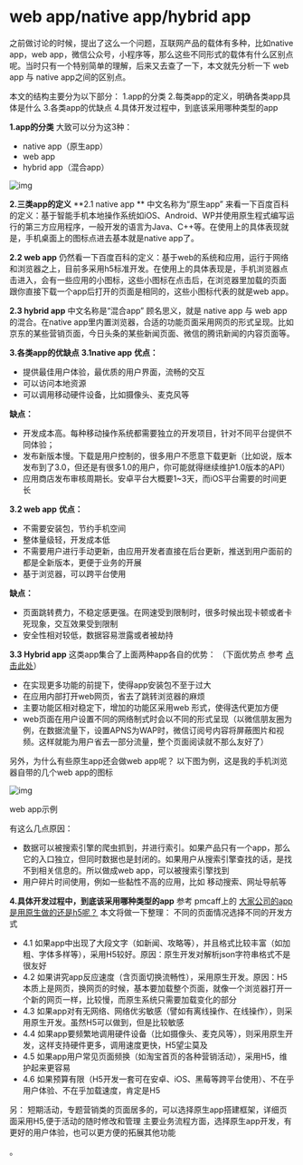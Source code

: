 # web app/native app/hybrid app

之前做讨论的时候，提出了这么一个问题，互联网产品的载体有多种，比如native app，web app，微信公众号，小程序等，那么这些不同形式的载体有什么区别点呢。当时只有一个特别简单的理解，后来又去查了一下，本文就先分析一下 web app 与 native app之间的区别点。

本文的结构主要分为以下部分：
 1.app的分类
 2.每类app的定义，明确各类app具体是什么
 3.各类app的优缺点
 4.具体开发过程中，到底该采用哪种类型的app

**1.app的分类**
 大致可以分为这3种：

- native app（原生app）
- web app
- hybrid app（混合app）



![img](https:////upload-images.jianshu.io/upload_images/1668945-eebff27c68f3e4db.png?imageMogr2/auto-orient/strip%7CimageView2/2/w/800/format/webp)



**2.三类app的定义**
 **2.1 native app **
 中文名称为“原生app”
 来看一下百度百科的定义：基于智能手机本地操作系统如iOS、Android、WP并使用原生程式编写运行的第三方应用程序，一般开发的语言为Java、C++等。在使用上的具体表现就是，手机桌面上的图标点进去基本就是native app了。

**2.2 web app**
 仍然看一下百度百科的定义：基于web的系统和应用，运行于网络和浏览器之上，目前多采用h5标准开发。在使用上的具体表现是，手机浏览器点击进入，会有一些应用的小图标，这些小图标在点击后，在浏览器里加载的页面 跟你直接下载一个app后打开的页面是相同的，这些小图标代表的就是web app。

**2.3 hybrid app**
 中文名称是“混合app”
 顾名思义，就是 native app 与 web app的混合。在native app里内置浏览器，合适的功能页面采用网页的形式呈现。比如京东的某些营销页面，今日头条的某些新闻页面、微信的腾讯新闻的内容页面等。

**3.各类app的优缺点**
 **3.1native app**
 **优点：**

- 提供最佳用户体验，最优质的用户界面，流畅的交互
- 可以访问本地资源
- 可以调用移动硬件设备，比如摄像头、麦克风等

**缺点：**

- 开发成本高。每种移动操作系统都需要独立的开发项目，针对不同平台提供不同体验；
- 发布新版本慢。下载是用户控制的，很多用户不愿意下载更新（比如说，版本发布到了3.0，但还是有很多1.0的用户，你可能就得继续维护1.0版本的API）
- 应用商店发布审核周期长。安卓平台大概要1~3天，而iOS平台需要的时间更长

**3.2 web app**
 **优点：**

- 不需要安装包，节约手机空间
- 整体量级轻，开发成本低
- 不需要用户进行手动更新，由应用开发者直接在后台更新，推送到用户面前的都是全新版本，更便于业务的开展
- 基于浏览器，可以跨平台使用

**缺点：**

- 页面跳转费力，不稳定感更强。在网速受到限制时，很多时候出现卡顿或者卡死现象，交互效果受到限制
- 安全性相对较低，数据容易泄露或者被劫持

**3.3 Hybrid app**
 这类app集合了上面两种app各自的优势：
 （下面优势点 参考 [点击此处](https://link.jianshu.com?t=http://www.woshipm.com/pd/321844.html)）

- 在实现更多功能的前提下，使得app安装包不至于过大
- 在应用内部打开web网页，省去了跳转浏览器的麻烦
- 主要功能区相对稳定下，增加的功能区采用web 形式，使得迭代更加方便
- web页面在用户设置不同的网络制式时会以不同的形式呈现（以微信朋友圈为例，在数据流量下，设置APNS为WAP时，微信订阅号内容将屏蔽图片和视频。这样就能为用户省去一部分流量，整个页面阅读就不那么友好了）

另外，为什么有些原生app还会做web app呢？
 以下图为例，这是我的手机浏览器自带的几个web app的图标



![img](https:////upload-images.jianshu.io/upload_images/1668945-6d8f35e7f126abf3.png?imageMogr2/auto-orient/strip%7CimageView2/2/w/500/format/webp)

web app示例

有这么几点原因：

- 数据可以被搜索引擎的爬虫抓到，并进行索引。如果产品只有一个app，那么它的入口独立，但同时数据也是封闭的。如果用户从搜索引擎查找的话，是找不到相关信息的。所以做成web app，可以被搜索引擎找到
- 用户碎片时间使用，例如一些黏性不高的应用，比如 移动搜索、网址导航等

**4.具体开发过程中，到底该采用哪种类型的app**
 参考 pmcaff上的 [大家公司的app是用原生做的还是h5呢？](https://link.jianshu.com?t=http://www.pmcaff.com/discuss/index/635935159261248)
 本文将做一下整理：
 不同的页面情况选择不同的开发方式

- 4.1 如果app中出现了大段文字（如新闻、攻略等），并且格式比较丰富（如加粗、字体多样等），采用H5较好。原因：原生开发对解析json字符串格式不是很友好
- 4.2 如果讲究app反应速度（含页面切换流畅性），采用原生开发。原因：H5本质上是网页，换网页的时候，基本要加载整个页面，就像一个浏览器打开一个新的网页一样，比较慢，而原生系统只需要加载变化的部分
- 4.3 如果app对有无网络、网络优劣敏感（譬如有离线操作、在线操作），则采用原生开发。虽然H5可以做到，但是比较敏感
- 4.4 如果app要频繁地调用硬件设备（比如摄像头、麦克风等），则采用原生开发，这样支持硬件更多，调用速度更快，H5望尘莫及
- 4.5 如果app用户常见页面频换（如淘宝首页的各种营销活动），采用H5，维护起来更容易
- 4.6 如果预算有限（H5开发一套可在安卓、iOS、黑莓等跨平台使用）、不在乎用户体验、不在乎加载速度，肯定是H5

另：
 短期活动，专题营销类的页面居多的，可以选择原生app搭建框架，详细页面采用H5,便于活动的随时修改和管理
 主要业务流程方面，选择原生app开发，有更好的用户体验，也可以更方便的拓展其他功能

。